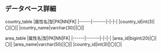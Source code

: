## データベース詳細

country_table
|属性名|型|PK|NN|FK|
|------|-------|-|-|-|
|country_id|int(3)|〇|〇||
|country_name|varchar(30)||〇||


area_table
|属性名|型|PK|NN|FK|
|------|-------|-|-|-|
|area_id|bigint(20)|〇|〇||
|area_name|varchar(50)||〇||
|country_id|int(3)||〇|〇|
